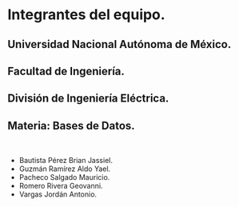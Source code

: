 # Integrantes del equipo.

## Universidad Nacional Autónoma de México.
## Facultad de Ingeniería.
## División de Ingeniería Eléctrica.
## Materia: Bases de Datos.

<br>

- Bautista Pérez Brian Jassiel.
- Guzmán Ramírez Aldo Yael.
- Pacheco Salgado Mauricio.
- Romero Rivera Geovanni.
- Vargas Jordán Antonio.